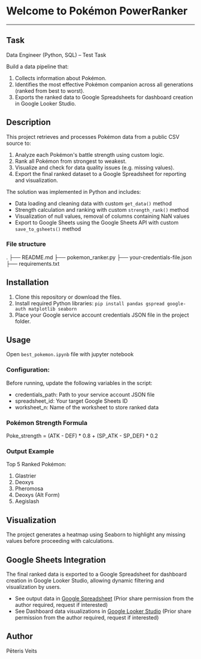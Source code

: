 # Welcome to Pokémon PowerRanker
***

## Task
Data Engineer (Python, SQL) – Test Task

Build a data pipeline that:
1. Collects information about Pokémon.
2. Identifies the most effective Pokémon companion across all generations (ranked from best to worst).
3. Exports the ranked data to Google Spreadsheets for dashboard creation in Google Looker Studio.

## Description
This project retrieves and processes Pokémon data from a public CSV source to:

1. Analyze each Pokémon's battle strength using custom logic.
2. Rank all Pokémon from strongest to weakest.
3. Visualize and check for data quality issues (e.g. missing values).
4. Export the final ranked dataset to a Google Spreadsheet for reporting and visualization.

The solution was implemented in Python and includes:
- Data loading and cleaning data with custom `get_data()` method
- Strength calculation and ranking with custom `strength_rank()` method
- Visualization of null values, removal of columns containing NaN values
- Export to Google Sheets using the Google Sheets API with custom `save_to_gsheets()` method

### File structure
.
├── README.md
├── pokemon_ranker.py
├── your-credentials-file.json
├── requirements.txt

## Installation

1. Clone this repository or download the files.
2. Install required Python libraries:
```pip install pandas gspread google-auth matplotlib seaborn```
3. Place your Google service account credentials JSON file in the project folder.

## Usage
Open `best_pokemon.ipynb­` file with jupyter notebook

### Configuration:
Before running, update the following variables in the script:
- credentials_path: Path to your service account JSON file
- spreadsheet_id: Your target Google Sheets ID
- worksheet_n: Name of the worksheet to store ranked data

### Pokémon Strength Formula
Poke_strength = (ATK - DEF) * 0.8 + (SP_ATK - SP_DEF) * 0.2

### Output Example
Top 5 Ranked Pokémon:
1. Glastrier
2. Deoxys
3. Pheromosa
4. Deoxys (Alt Form)
5. Aegislash

## Visualization

The project generates a heatmap using Seaborn to highlight any missing values before proceeding with calculations.

## Google Sheets Integration

The final ranked data is exported to a Google Spreadsheet for dashboard creation in Google Looker Studio, allowing dynamic filtering and visualization by users.

- See output data in [Google Spreadsheet](https://docs.google.com/spreadsheets/d/1rjgKcRvLskt3KbL2KcGb27tvw9zVIy_9yU8GpvKzXrY/edit?usp=sharing) (Prior share permission from the author required, request if interested)
- See Dashboard data visualizations in [Google Looker Studio](https://lookerstudio.google.com/reporting/b3d0474d-fdbc-49df-a1d2-6f0ccdb488e2) (Prior share permission from the author required, request if interested)

## Author

Pēteris Veits
